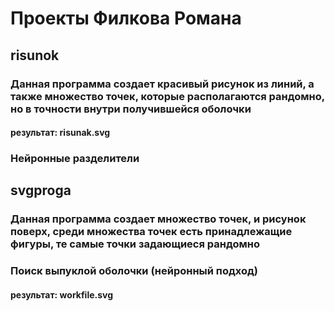 # Проекты Филкова Романа
## risunok
### Данная программа создает красивый рисунок из линий, а также множество точек, которые располагаются рандомно, но в точности внутри получившейся оболочки
#### результат: risunak.svg
### Нейронные разделители
## svgproga
### Данная программа создает множество точек, и рисунок поверх, среди множества точек есть принадлежащие фигуры, те самые точки задающиеся рандомно
### Поиск выпуклой оболочки (нейронный подход)
#### результат: workfile.svg